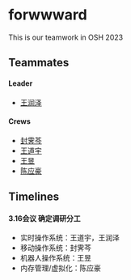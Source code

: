 # forwwward
This is our teamwork in OSH 2023
## Teammates
#### Leader  

- [王润泽](https://github.com//spark0685)
#### Crews  

- [封霁芩](https://github.com//SMGJ222)
- [王道宇](https://github.com//Melmaphother)
- [王昱](https://github.com//Wloner0809)  
- [陈应豪](https://github.com//StivenKingsberg)
## Timelines

#### 3.16会议 确定调研分工
- 实时操作系统：王道宇，王润泽
- 移动操作系统：封霁芩
- 机器人操作系统：王昱
- 内存管理/虚拟化：陈应豪
